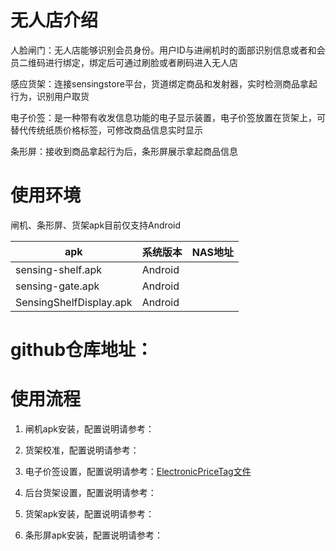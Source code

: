 # 无人店介绍
人脸闸门：无人店能够识别会员身份。用户ID与进闸机时的面部识别信息或者和会员二维码进行绑定，绑定后可通过刷脸或者刷码进入无人店

感应货架：连接sensingstore平台，货道绑定商品和发射器，实时检测商品拿起行为，识别用户取货

电子价签：是一种带有收发信息功能的电子显示装置，电子价签放置在货架上，可替代传统纸质价格标签，可修改商品信息实时显示

条形屏：接收到商品拿起行为后，条形屏展示拿起商品信息


# 使用环境
闸机、条形屏、货架apk目前仅支持Android

 |apk | 系统版本 | NAS地址| 
|---|---|---|
|sensing-shelf.apk|Android ||
|sensing-gate.apk|Android ||
|SensingShelfDisplay.apk|Android ||


# github仓库地址：


# 使用流程

1. 闸机apk安装，配置说明请参考：

2. 货架校准，配置说明请参考：
   
3. 电子价签设置，配置说明请参考：[ElectronicPriceTag文件](https://github.com/troncell/SensingDocs/tree/main/Docs/ElectronicPriceTag)

4. 后台货架设置，配置说明请参考：

5. 货架apk安装，配置说明请参考：

6. 条形屏apk安装，配置说明请参考：
